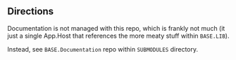 ## Directions ##

Documentation is not managed with this repo, which
is frankly not much (it just a single App.Host that
references the more meaty stuff within `BASE.LIB`).

Instead, see `BASE.Documentation` repo within `SUBMODULES` directory.
